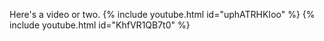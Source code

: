 Here's a video or two.
{% include youtube.html id="uphATRHKIoo" %}
{% include youtube.html id="KhfVR1QB7t0" %}